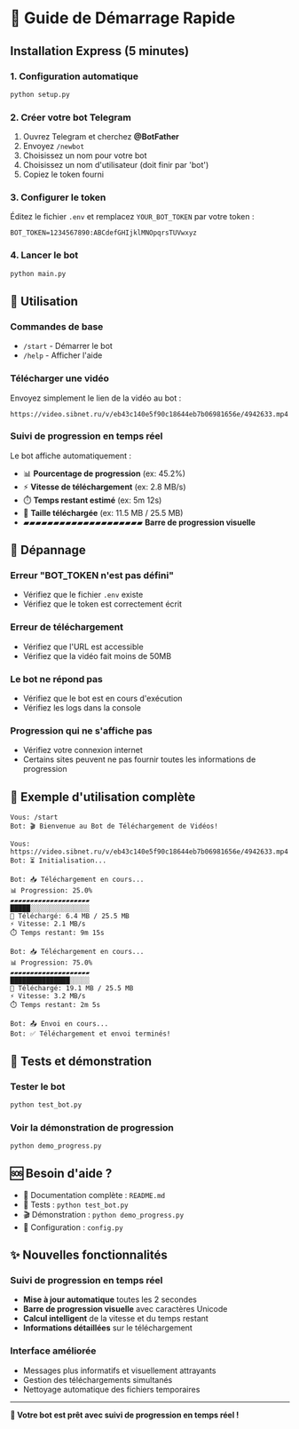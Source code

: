 # 🚀 Guide de Démarrage Rapide

## Installation Express (5 minutes)

### 1. Configuration automatique
```bash
python setup.py
```

### 2. Créer votre bot Telegram
1. Ouvrez Telegram et cherchez **@BotFather**
2. Envoyez `/newbot`
3. Choisissez un nom pour votre bot
4. Choisissez un nom d'utilisateur (doit finir par 'bot')
5. Copiez le token fourni

### 3. Configurer le token
Éditez le fichier `.env` et remplacez `YOUR_BOT_TOKEN` par votre token :
```
BOT_TOKEN=1234567890:ABCdefGHIjklMNOpqrsTUVwxyz
```

### 4. Lancer le bot
```bash
python main.py
```

## 🎯 Utilisation

### Commandes de base
- `/start` - Démarrer le bot
- `/help` - Afficher l'aide

### Télécharger une vidéo
Envoyez simplement le lien de la vidéo au bot :
```
https://video.sibnet.ru/v/eb43c140e5f90c18644eb7b06981656e/4942633.mp4
```

### Suivi de progression en temps réel
Le bot affiche automatiquement :
- 📊 **Pourcentage de progression** (ex: 45.2%)
- ⚡ **Vitesse de téléchargement** (ex: 2.8 MB/s)
- ⏱️ **Temps restant estimé** (ex: 5m 12s)
- 📁 **Taille téléchargée** (ex: 11.5 MB / 25.5 MB)
- ▰▰▰▰▰▰▰▰▰▰▰▰▰▰▰▰▰▰▰▰ **Barre de progression visuelle**

## 🔧 Dépannage

### Erreur "BOT_TOKEN n'est pas défini"
- Vérifiez que le fichier `.env` existe
- Vérifiez que le token est correctement écrit

### Erreur de téléchargement
- Vérifiez que l'URL est accessible
- Vérifiez que la vidéo fait moins de 50MB

### Le bot ne répond pas
- Vérifiez que le bot est en cours d'exécution
- Vérifiez les logs dans la console

### Progression qui ne s'affiche pas
- Vérifiez votre connexion internet
- Certains sites peuvent ne pas fournir toutes les informations de progression

## 📱 Exemple d'utilisation complète

```
Vous: /start
Bot: 🎬 Bienvenue au Bot de Téléchargement de Vidéos!

Vous: https://video.sibnet.ru/v/eb43c140e5f90c18644eb7b06981656e/4942633.mp4
Bot: ⏳ Initialisation...

Bot: 📥 Téléchargement en cours...
📊 Progression: 25.0%
▰▰▰▰▰▰▰▰▰▰▰▰▰▰▰▰▰▰▰▰
█████░░░░░░░░░░░░░░░
📁 Téléchargé: 6.4 MB / 25.5 MB
⚡ Vitesse: 2.1 MB/s
⏱️ Temps restant: 9m 15s

Bot: 📥 Téléchargement en cours...
📊 Progression: 75.0%
▰▰▰▰▰▰▰▰▰▰▰▰▰▰▰▰▰▰▰▰
███████████████░░░░░
📁 Téléchargé: 19.1 MB / 25.5 MB
⚡ Vitesse: 3.2 MB/s
⏱️ Temps restant: 2m 5s

Bot: 📤 Envoi en cours...
Bot: ✅ Téléchargement et envoi terminés!
```

## 🧪 Tests et démonstration

### Tester le bot
```bash
python test_bot.py
```

### Voir la démonstration de progression
```bash
python demo_progress.py
```

## 🆘 Besoin d'aide ?

- 📖 Documentation complète : `README.md`
- 🧪 Tests : `python test_bot.py`
- 🎬 Démonstration : `python demo_progress.py`
- 🔧 Configuration : `config.py`

## ✨ Nouvelles fonctionnalités

### Suivi de progression en temps réel
- **Mise à jour automatique** toutes les 2 secondes
- **Barre de progression visuelle** avec caractères Unicode
- **Calcul intelligent** de la vitesse et du temps restant
- **Informations détaillées** sur le téléchargement

### Interface améliorée
- Messages plus informatifs et visuellement attrayants
- Gestion des téléchargements simultanés
- Nettoyage automatique des fichiers temporaires

---

**🎉 Votre bot est prêt avec suivi de progression en temps réel !** 
